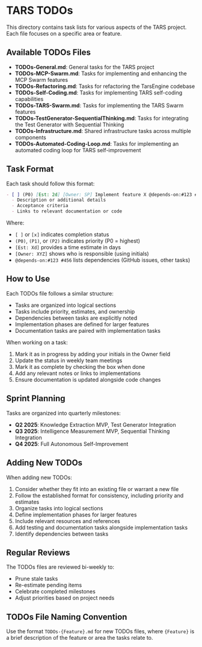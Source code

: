 # TARS TODOs

This directory contains task lists for various aspects of the TARS project. Each file focuses on a specific area or feature.

## Available TODOs Files

- **TODOs-General.md**: General tasks for the TARS project
- **TODOs-MCP-Swarm.md**: Tasks for implementing and enhancing the MCP Swarm features
- **TODOs-Refactoring.md**: Tasks for refactoring the TarsEngine codebase
- **TODOs-Self-Coding.md**: Tasks for implementing TARS self-coding capabilities
- **TODOs-TARS-Swarm.md**: Tasks for implementing the TARS Swarm features
- **TODOs-TestGenerator-SequentialThinking.md**: Tasks for integrating the Test Generator with Sequential Thinking
- **TODOs-Infrastructure.md**: Shared infrastructure tasks across multiple components
- **TODOs-Automated-Coding-Loop.md**: Tasks for implementing an automated coding loop for TARS self-improvement

## Task Format

Each task should follow this format:

```markdown
- [ ] (P0) [Est: 2d] [Owner: SP] Implement feature X @depends-on:#123 #456
  - Description or additional details
  - Acceptance criteria
  - Links to relevant documentation or code
```

Where:
- `[ ]` or `[x]` indicates completion status
- `(P0)`, `(P1)`, or `(P2)` indicates priority (P0 = highest)
- `[Est: Xd]` provides a time estimate in days
- `[Owner: XYZ]` shows who is responsible (using initials)
- `@depends-on:#123 #456` lists dependencies (GitHub issues, other tasks)

## How to Use

Each TODOs file follows a similar structure:
- Tasks are organized into logical sections
- Tasks include priority, estimates, and ownership
- Dependencies between tasks are explicitly noted
- Implementation phases are defined for larger features
- Documentation tasks are paired with implementation tasks

When working on a task:
1. Mark it as in progress by adding your initials in the Owner field
2. Update the status in weekly team meetings
3. Mark it as complete by checking the box when done
4. Add any relevant notes or links to implementations
5. Ensure documentation is updated alongside code changes

## Sprint Planning

Tasks are organized into quarterly milestones:
- **Q2 2025**: Knowledge Extraction MVP, Test Generator Integration
- **Q3 2025**: Intelligence Measurement MVP, Sequential Thinking Integration
- **Q4 2025**: Full Autonomous Self-Improvement

## Adding New TODOs

When adding new TODOs:
1. Consider whether they fit into an existing file or warrant a new file
2. Follow the established format for consistency, including priority and estimates
3. Organize tasks into logical sections
4. Define implementation phases for larger features
5. Include relevant resources and references
6. Add testing and documentation tasks alongside implementation tasks
7. Identify dependencies between tasks

## Regular Reviews

The TODOs files are reviewed bi-weekly to:
- Prune stale tasks
- Re-estimate pending items
- Celebrate completed milestones
- Adjust priorities based on project needs

## TODOs File Naming Convention

Use the format `TODOs-{Feature}.md` for new TODOs files, where `{Feature}` is a brief description of the feature or area the tasks relate to.
